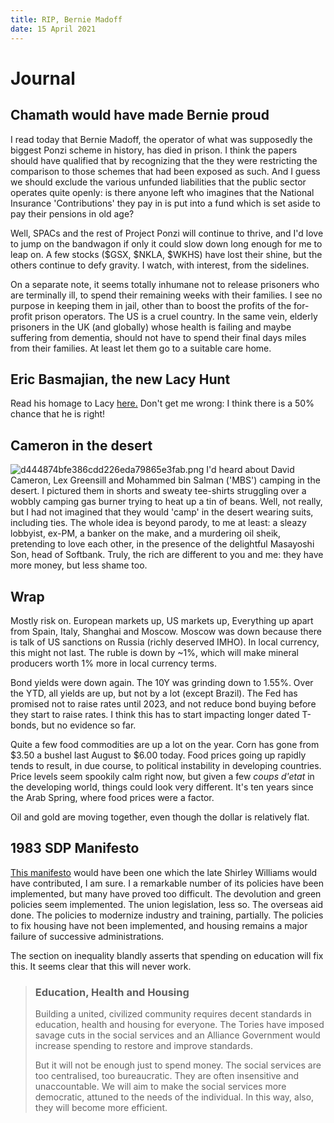 ```yaml
---
title: RIP, Bernie Madoff
date: 15 April 2021
---
```


# Journal

## Chamath would have made Bernie proud

I read today that Bernie Madoff, the operator of what was supposedly the biggest Ponzi scheme in history, has died in prison.
I think the papers should have qualified that by recognizing that the they were restricting the comparison to those schemes that had been exposed as such.
And I guess we should exclude the various unfunded liabilities that the public sector operates quite openly: is there anyone left who imagines that the National Insurance 'Contributions' they pay in is put into a fund which is set aside to pay their pensions in old age?

Well, SPACs and the rest of Project Ponzi will continue to thrive, and I'd love to jump on the bandwagon if only it could slow down long enough for me to leap on.
A few stocks ($GSX, $NKLA, $WKHS) have lost their shine, but the others continue to defy gravity. I watch, with interest, from the sidelines.

On a separate note, it seems totally inhumane not to release prisoners who are terminally ill, to spend their remaining weeks with their families.
I see no purpose in keeping them in jail, other than to boost the profits of the for-profit prison operators. The US is a cruel country.
In the same vein, elderly prisoners in the UK (and globally) whose health is failing and maybe suffering from dementia, should not have to spend their final days miles from their families. At least let them go to a suitable care home.

## Eric Basmajian, the new Lacy Hunt

Read his homage to Lacy [here.](https://www.epbmacroresearch.com/blog/fiscal-stimulus-the-economy-s-third-strike)
Don't get me wrong: I think there is a 50% chance that he is right!

## Cameron in the desert

![d444874bfe386cdd226eda79865e3fab.png]({attach}d444874bfe386cdd226eda79865e3fab.png)
I'd heard about David Cameron, Lex Greensill and Mohammed bin Salman ('MBS') camping in the desert. 
I pictured them in shorts and sweaty tee-shirts struggling over a wobbly camping gas burner trying to heat up a tin of beans.
Well, not really, but I had not imagined that they would 'camp' in the desert wearing suits, including ties.
The whole idea is beyond parody, to me at least: a sleazy lobbyist, ex-PM, a banker on the make, and a murdering oil sheik, pretending to love each other, in the presence of the delightful Masayoshi Son, head of Softbank.  Truly, the rich are different to you and me: they have more money, but less shame too.

## Wrap

Mostly risk on. European markets up, US markets up, Everything up apart from Spain, Italy, Shanghai and Moscow.
Moscow was down because there is talk of US sanctions on Russia (richly deserved IMHO). In local currency, this might not last. 
The ruble is down by ~1%, which will make mineral producers worth 1% more in local currency terms. 

Bond yields were down again. The 10Y was grinding down to 1.55%. 
Over the YTD, all yields are up, but not by a lot (except Brazil).
The Fed has promised not to raise rates until 2023, and not reduce bond buying before they start to raise rates.
I think this has to start impacting longer dated T-bonds, but no evidence so far.

Quite a few food commodities are up a lot on the year. Corn has gone from $3.50 a bushel last August to $6.00 today.
Food prices going up rapidly tends to result, in due course, to political instability in developing countries.
Price levels seem spookily calm right now, but given a few _coups d'etat_ in the developing world, things could look very different.
It's ten years since the Arab Spring, where food prices were a factor. 

Oil and gold are moving together, even though the dollar is relatively flat.

## 1983 SDP Manifesto

[This manifesto](http://www.libdems.co.uk/manifestos/1983/1983-liberal-manifesto.shtml) would have been one which the late Shirley Williams would have contributed, I am sure.
I a remarkable number of its policies have been implemented, but many have proved too difficult. The devolution and green policies seem implemented. The union legislation, less so. The overseas aid done. The policies to modernize industry and training, partially. 
The policies to fix housing have not been implemented, and housing remains a major failure of successive administrations.

The section on inequality blandly asserts that spending on education will fix this. It seems clear that this will never work.

> ### Education, Health and Housing
>
> Building a united, civilized community requires decent standards in education, health and housing for everyone. The Tories have imposed savage cuts in the social services and an Alliance Government would increase spending to restore and improve standards.
>
> But it will not be enough just to spend money. The social services are too centralised, too bureaucratic. They are often insensitive and unaccountable. We will aim to make the social services more democratic, attuned to the needs of the individual. In this way, also, they will become more efficient.

## 
